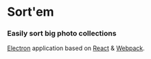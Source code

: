 # Sort'em

### Easily sort big photo collections

[Electron](http://electron.atom.io/) application based on [React](https://facebook.github.io/react/) & [Webpack](http://webpack.github.io/docs/).

